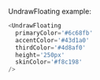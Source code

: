 UndrawFloating example:

```js
<UndrawFloating 
  primaryColor='#6c68fb'
  accentColor='#43d1a0'
  thirdColor='#4d8af0'
  height='250px'
  skinColor='#f8c198'
/>
```